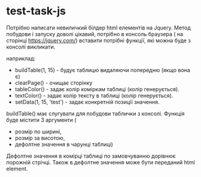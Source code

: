 # test-task-js

Потрібно написати невиличкий білдер html елементів на Jquery.
Метод побудови і запуску доволі цікавий, потрібно в консоль браузера ( на сторінці https://jquery.com/)
вставити потрібні функції, які можна буде з консолі викликати.

наприклад:
- buildTable(1, 15) - будує таблицю видаляючи попередню (якщо вона є)
- clearPage() - очищає сторінку
- tableColor() - задає колір коміркам таблиці (колір генерується).
- textColor() - задає колір тексту в таблиці (колір генерується).
- setData(1, 15, 'test') - задає конкретній позиції значення.


buildTable() має слугувати для побудови таблички з консолі.
Функція буде містити 3 аргументи (
- розмір по ширині,
- розмір за висотою,
- дефолтне значення в чарунці таблиці)

Дефолтне значення в комірці таблиці по замовчуванню дорівнює порожній стрічці.
Також в дефолтне значення може бути переданий html element.
